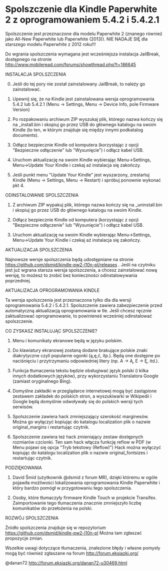 Spolszczenie dla Kindle Paperwhite 2 z oprogramowaniem 5.4.2 i 5.4.2.1
======================================================================

Spolszczenie jest przeznaczone dla modelu Paperwhite 2 (znanego również jako 
All-New Paperwhite lub Paperwhite (2013)).
NIE NADAJE SIĘ dla starszego modelu Paperwhite z 2012 roku!!!

Do wgrania spolszczenia wymagana jest wcześniejsza instalacja JailBreak, 
dostępnego na stronie http://www.mobileread.com/forums/showthread.php?t=186645


INSTALACJA SPOLSZCZENIA

0) Jeśli do tej pory nie został zainstalowany JailBreak, to należy go zainstalować.

1) Upewnij się, że na Kindle jest zainstalowana wersja oprogramowania 5.4.2 lub 5.4.2.1
   (Menu -> Settings, Menu -> Device Info, pole Firmware Version)

2) Po rozpakowaniu archiwum ZIP wyszukaj plik, którego nazwa kończy się na _install.bin 
   i skopiuj go przez  USB do głównego katalogu na swoim Kindle 
   (to ten, w którym znajduje się między innymi podkatalog documents).

3) Odłącz bezpiecznie Kindle od komputera (korzystając z opcji "Bezpieczne odłączenie" 
   lub "Wysunięcie") i odłącz kabel USB.

4) Uruchom aktualizację na swoim Kindle wybierając Menu->Settings, Menu->Update Your Kindle 
   i czekaj aż instalacja się zakończy.

5) Jeśli punkt menu "Update Your Kindle" jest wyszarzony, zrestartuj Kindle 
   (Menu -> Settings, Menu -> Restart) i spróbuj ponownie wykonać pkt 4.


ODINSTALOWANIE SPOLSZCZENIA

1) Z archiwum ZIP wypakuj plik, którego nazwa kończy się na _uninstall.bin 
   i skopiuj go przez  USB do głównego katalogu na swoim Kindle.

2) Odłącz bezpiecznie Kindle od komputera (korzystając z opcji "Bezpieczne odłączenie" 
   lub "Wysunięcie") i odłącz kabel USB.

3) Uruchom aktualizację na swoim Kindle wybierając Menu->Settings, Menu->Update Your Kindle 
   i czekaj aż instalacja się zakończy.  


   
AKTUALIZACJA SPOLSZCZENIA 

Najnowsze wersje spolszczenia będą udostępniane na stronie 
https://github.com/dsmid/kindle-pw2-l10n-pl/releases .
Jeśli na czytniku jest już wgrana starsza wersja spolszczenia, a chcesz zainstalować nową
wersję, to możesz to zrobić bez konieczności odinstalowywania poprzedniej.

 
AKTUALIZACJA OPROGRAMOWANIA KINDLE

Ta wersja spolszczenia jest przeznaczona tylko dla dla wersji oprogramowania 5.4.2 i 5.4.2.1.
Spolszczenie zawiera zabezpieczenie przed automatyczną aktualizacją oprogramowania w tle.
Jeśli chcesz ręcznie zaktualizować oprogramowanie, to powinieneś wcześniej odinstalować
spolszczenie.
 

CO ZYSKASZ INSTALUJĄC SPOLSZCZENIE?
 
1) Menu i komunikaty ekranowe będą w języku polskim.

2) Do klawiatury ekranowej zostaną dodane brakujące polskie znaki diakrytyczne czyli 
   popularne ogonki (ą,ę,ć, itp.).  Będą one dostępne po naciśnięciu i przytrzymaniu
   odpowiedniej litery (np. A -> Ą, E -> Ę, itd.).
   
3) Funkcja tłumaczenia tekstu będzie obsługiwać język polski (i kilka innych dodatkowych języków),
   przy wykorzystaniu Translatora Google (zamiast oryginalnego Bing).
   
4) Domyślne zakładki w przeglądarce internetowej mogą być zastąpione zestawem zakładek do
   polskich stron, a wyszukiwarki w Wikipedii i Google będą domyślnie odwoływały się do 
   polskich wersji tych serwisów.
   
5) Spolszczenie zawiera hack zmniejszający szerokość marginesów. Można go wyłączyć kopiując
   do katalogu localization plik o nazwie original_margins i restartując czytnik.
   
6) Spolszczenie zawiera też hack zmieniający zestaw dostępnych rozmiarów czcionki. 
   Ten sam hack włącza funkcję reflow w PDF (w Menu pojawi się opcja "Tryb tekstowy (Reflow)")
   Hack można wyłączyć kopiując do katalogu localization plik o nazwie original_fontsizes 
   i restartując czytnik.

   
PODZIĘKOWANIA

1) David Šmíd (użytkownik @dsmid z forum MR), dzięki któremu w ogóle pojawiła możliwości lokalizowania
   oprogramowania Kindle Paperwhite i który bardzo pomógł w przygotowaniu tego spolszczenia.
   
2) Osoby, które tłumaczyły firmware Kindle Touch w projekcie Transifex. Zaimportowanie tego
   tłumaczenia znacznie zmniejszyło liczbę komunikatów do przełożenia na polski.
   
   
 ROZWÓJ SPOLSZCZENIA
 
 Źródło spolszczenia znajduje się w repozytorium https://github.com/dsmid/kindle-pw2-l10n-pl
 Można tam zgłaszać propozycje zmian.
 
 Wszelkie uwagi dotyczące tłumaczenia, znalezione błędy i własne pomysły mogą być również zgłaszane 
 na forum http://forum.eksiazki.org/
 
 
 @danan72
 http://forum.eksiazki.org/danan72-u30469.html
 
